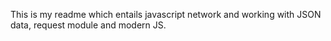 This is my readme which entails javascript network and working with JSON data, request module and modern JS.